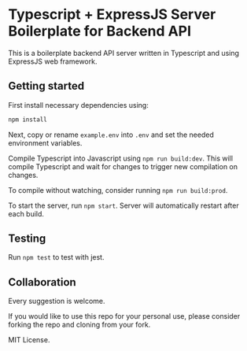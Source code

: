 # Typescript + ExpressJS Server Boilerplate for Backend API

This is a boilerplate backend API server written in Typescript and using ExpressJS web framework.

## Getting started

First install necessary dependencies using:

```bash
npm install
```

Next, copy or rename `example.env` into `.env` and set the needed environment variables.

Compile Typescript into Javascript using `npm run build:dev`. This will compile Typescript and wait for changes to trigger new compilation on changes.

To compile without watching, consider running `npm run build:prod`.

To start the server, run `npm start`. Server will automatically restart after each build.

## Testing

Run `npm test` to test with jest.

## Collaboration

Every suggestion is welcome.

If you would like to use this repo for your personal use, please consider forking the repo and cloning from your fork.

MIT License.
